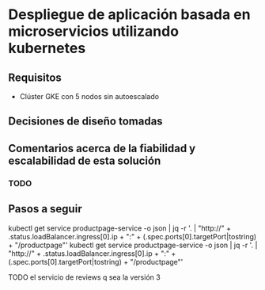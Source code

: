 # Despliegue de aplicación basada en microservicios utilizando kubernetes

## Requisitos

- Clúster GKE con 5 nodos sin autoescalado

## Decisiones de diseño tomadas

## Comentarios acerca de la fiabilidad y escalabilidad de esta solución
### TODO

## Pasos a seguir


kubectl get service productpage-service -o json | jq -r '. |  "http://" + .status.loadBalancer.ingress[0].ip + ":" + (.spec.ports[0].targetPort|tostring) + "/productpage"'
kubectl get service productpage-service -o json | jq -r '. |  "http://" + .status.loadBalancer.ingress[0].ip + ":" + (.spec.ports[0].targetPort|tostring) + "/productpage"'

TODO
el servicio de reviews q sea la versión 3
